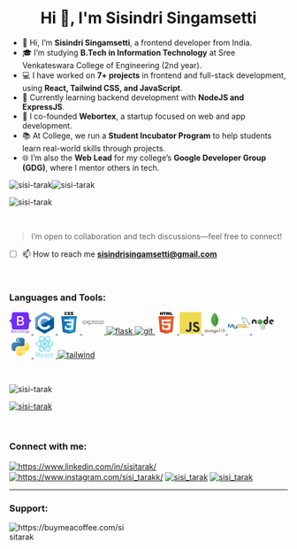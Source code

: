 <h1 align="center">Hi 👋, I'm Sisindri Singamsetti</h1>
<p align="left">

- 👋 Hi, I’m **Sisindri Singamsetti**, a frontend developer from India.
- 🎓 I’m studying **B.Tech in Information Technology** at Sree Venkateswara College of Engineering (2nd year).
- 💻 I have worked on **7+ projects** in frontend and full-stack development, using **React, Tailwind CSS, and JavaScript**.
- 🌱 Currently learning backend development with **NodeJS and ExpressJS**.
- 🚀 I co-founded **Webortex**, a startup focused on web and app development.
- 📚 At College, we run a **Student Incubator Program** to help students learn real-world skills through projects.
- 🌐 I’m also the **Web Lead** for my college’s **Google Developer Group (GDG)**, where I mentor others in tech.

</p>

 <div>
 <p><img align="left" src="https://github-readme-stats.vercel.app/api/top-langs?username=sisi-tarak&show_icons=true&locale=en&layout=compact" alt="sisi-tarak" /></p>

<p><img src="https://github-readme-stats.vercel.app/api?username=sisi-tarak&show_icons=true&locale=en" alt="sisi-tarak" /></p>

<p><img  src="https://github-readme-streak-stats.herokuapp.com/?user=sisi-tarak&" alt="sisi-tarak" /></p>
</div>




<br/> 

> I’m open to collaboration and tech discussions—feel free to connect! 
- [ ] 📫 How to reach me **sisindrisingamsetti@gmail.com**

<br/>



<h3 align="left">Languages and Tools:</h3>
<p align="left"> <a href="https://getbootstrap.com" target="_blank" rel="noreferrer"> <img src="https://raw.githubusercontent.com/devicons/devicon/master/icons/bootstrap/bootstrap-plain-wordmark.svg" alt="bootstrap" width="40" height="40"/> </a> <a href="https://www.cprogramming.com/" target="_blank" rel="noreferrer"> <img src="https://raw.githubusercontent.com/devicons/devicon/master/icons/c/c-original.svg" alt="c" width="40" height="40"/> </a> <a href="https://www.w3schools.com/css/" target="_blank" rel="noreferrer"> <img src="https://raw.githubusercontent.com/devicons/devicon/master/icons/css3/css3-original-wordmark.svg" alt="css3" width="40" height="40"/> </a> <a href="https://expressjs.com" target="_blank" rel="noreferrer"> <img src="https://raw.githubusercontent.com/devicons/devicon/master/icons/express/express-original-wordmark.svg" alt="express" width="40" height="40"/> </a> <a href="https://flask.palletsprojects.com/" target="_blank" rel="noreferrer"> <img src="https://www.vectorlogo.zone/logos/pocoo_flask/pocoo_flask-icon.svg" alt="flask" width="40" height="40"/> </a> <a href="https://git-scm.com/" target="_blank" rel="noreferrer"> <img src="https://www.vectorlogo.zone/logos/git-scm/git-scm-icon.svg" alt="git" width="40" height="40"/> </a> <a href="https://www.w3.org/html/" target="_blank" rel="noreferrer"> <img src="https://raw.githubusercontent.com/devicons/devicon/master/icons/html5/html5-original-wordmark.svg" alt="html5" width="40" height="40"/> </a> <a href="https://developer.mozilla.org/en-US/docs/Web/JavaScript" target="_blank" rel="noreferrer"> <img src="https://raw.githubusercontent.com/devicons/devicon/master/icons/javascript/javascript-original.svg" alt="javascript" width="40" height="40"/> </a> <a href="https://www.mongodb.com/" target="_blank" rel="noreferrer"> <img src="https://raw.githubusercontent.com/devicons/devicon/master/icons/mongodb/mongodb-original-wordmark.svg" alt="mongodb" width="40" height="40"/> </a> <a href="https://www.mysql.com/" target="_blank" rel="noreferrer"> <img src="https://raw.githubusercontent.com/devicons/devicon/master/icons/mysql/mysql-original-wordmark.svg" alt="mysql" width="40" height="40"/> </a> <a href="https://nodejs.org" target="_blank" rel="noreferrer"> <img src="https://raw.githubusercontent.com/devicons/devicon/master/icons/nodejs/nodejs-original-wordmark.svg" alt="nodejs" width="40" height="40"/> </a> <a href="https://www.python.org" target="_blank" rel="noreferrer"> <img src="https://raw.githubusercontent.com/devicons/devicon/master/icons/python/python-original.svg" alt="python" width="40" height="40"/> </a> <a href="https://reactjs.org/" target="_blank" rel="noreferrer"> <img src="https://raw.githubusercontent.com/devicons/devicon/master/icons/react/react-original-wordmark.svg" alt="react" width="40" height="40"/> </a> <a href="https://tailwindcss.com/" target="_blank" rel="noreferrer"> <img src="https://www.vectorlogo.zone/logos/tailwindcss/tailwindcss-icon.svg" alt="tailwind" width="40" height="40"/> </a> </p>


<br/>

<p align="left"> <img src="https://komarev.com/ghpvc/?username=sisi-tarak&label=Profile%20views&color=0e75b6&style=flat" alt="sisi-tarak" /> </p>

<p align="left"> <a href="https://github.com/ryo-ma/github-profile-trophy"><img src="https://github-profile-trophy.vercel.app/?username=sisi-tarak" alt="sisi-tarak" /></a> </p>

<br/>


<h3 align="left">Connect with me:</h3>
<p align="left"> 

<a href="https://linkedin.com/in/https://www.linkedin.com/in/sisitarak/" target="blank"><img align="center" src="https://img.icons8.com/color/48/linkedin.png" alt="https://www.linkedin.com/in/sisitarak/" height="40" width="40" /></a>
<a href="https://instagram.com/https://www.instagram.com/sisi_tarakk/" target="blank"><img align="center" src="https://img.icons8.com/fluency/48/instagram-new.png" alt="https://www.instagram.com/sisi_tarakk/" height="40" width="40" /></a>
<a href="https://youtube.com/@sisi-tarakk" target="blank"><img align="center" src="https://img.icons8.com/color/48/youtube-play.png" alt="sisi_tarak" height="40" width="40" /></a>
<a href="https://twitter.com/sisi_tarak" target="blank"><img align="center" src="https://img.icons8.com/color/48/twitter--v1.png" alt="sisi_tarak" height="40" width="40" /></a>
</p>

---

<h3 align="left">Support:</h3>
<p><a href="https://www.buymeacoffee.com/https://buymeacoffee.com/sisitarak"> <img align="left" src="https://cdn.buymeacoffee.com/buttons/v2/default-yellow.png" height="50" width="210" alt="https://buymeacoffee.com/sisitarak" /></a></p><br><be>
<br/>









<!--
**sisi-tarak/sisi-tarak** is a ✨ _special_ ✨ repository because its `README.md` (this file) appears on your GitHub profile.

Here are some ideas to get you started:

- 🔭 I’m currently working on ...
- 🌱 I’m currently learning ...
- 👯 I’m looking to collaborate on ...
- 🤔 I’m looking for help with ...
- 💬 Ask me about ...
- 📫 How to reach me: ...
- 😄 Pronouns: ...
- ⚡ Fun fact: ...
-->
